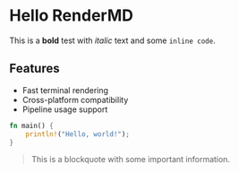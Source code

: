 # Hello RenderMD

This is a **bold** test with *italic* text and some `inline code`.

## Features

- Fast terminal rendering
- Cross-platform compatibility
- Pipeline usage support

```rust
fn main() {
    println!("Hello, world!");
}
```

> This is a blockquote with some important information.